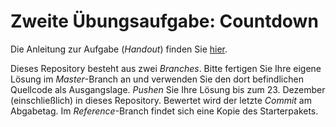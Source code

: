 # Zweite Übungsaufgabe: Countdown

Die Anleitung zur Aufgabe (*Handout*) finden Sie [hier](https://regensburger-forscher.de/mme/Aufgaben/WS1920-02-GifGenerator/). 

Dieses Repository besteht aus zwei *Branches*. Bitte fertigen Sie Ihre eigene Lösung im *Master*-Branch an und verwenden Sie den dort befindlichen Quellcode als Ausgangslage. *Pushen* Sie Ihre Lösung bis zum 23. Dezember (einschließlich) in dieses Repository. Bewertet wird der letzte *Commit* am Abgabetag. Im *Reference*-Branch findet sich eine Kopie des Starterpakets.
